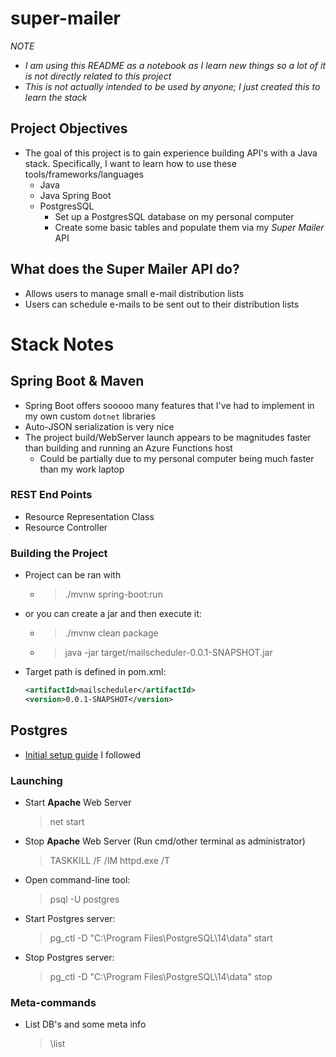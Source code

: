 # super-mailer
*NOTE*
- *I am using this README as a notebook as I learn new things so a lot of it is not directly related to this project*
- *This is not actually intended to be used by anyone; I just created this to learn the stack*

## Project Objectives
- The goal of this project is to gain experience building API's with a Java stack. Specifically, I want to learn how to use these tools/frameworks/languages
    - Java
    - Java Spring Boot
    - PostgresSQL
        - Set up a PostgresSQL database on my personal computer
        - Create some basic tables and populate them via my *Super Mailer* API
    

## What does the Super Mailer API do?
- Allows users to manage small e-mail distribution lists
- Users can schedule e-mails to be sent out to their distribution lists

# Stack Notes
## Spring Boot & Maven
- Spring Boot offers sooooo many features that I've had to implement in my own custom `dotnet` libraries
- Auto-JSON serialization is very nice
- The project build/WebServer launch appears to be magnitudes faster than building and running an Azure Functions host 
    - Could be partially due to my personal computer being much faster than my work laptop

### REST End Points
- Resource Representation Class
- Resource Controller

### Building the Project
- Project can be ran with
    - > ./mvnw spring-boot:run
- or you can create a jar and then execute it:
    - > ./mvnw clean package
    - > java -jar target/mailscheduler-0.0.1-SNAPSHOT.jar

- Target path is defined in pom.xml: 
    ```xml
    <artifactId>mailscheduler</artifactId>
    <version>0.0.1-SNAPSHOT</version>
    ```

## Postgres
- [Initial setup guide](https://www.microfocus.com/documentation/idol/IDOL_12_0/MediaServer/Guides/html/English/Content/Getting_Started/Configure/_TRN_Set_up_PostgreSQL.htm) I followed

### Launching
- Start **Apache** Web Server
    > net start
    
- Stop **Apache** Web Server (Run cmd/other terminal as administrator)
    > TASKKILL /F /IM httpd.exe /T
    
- Open command-line tool:
    > psql -U postgres

- Start Postgres server:
    > pg_ctl -D "C:\Program Files\PostgreSQL\14\data" start

- Stop Postgres server:
    > pg_ctl -D "C:\Program Files\PostgreSQL\14\data" stop

### Meta-commands
- List DB's and some meta info
    > \list